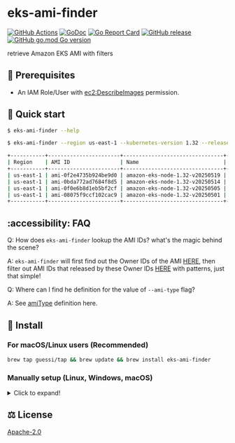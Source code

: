 # eks-ami-finder

[![GitHub Actions](https://github.com/guessi/eks-ami-finder/actions/workflows/go.yml/badge.svg?branch=main)](https://github.com/guessi/eks-ami-finder/actions/workflows/go.yml)
[![GoDoc](https://godoc.org/github.com/guessi/eks-ami-finder?status.svg)](https://godoc.org/github.com/guessi/eks-ami-finder)
[![Go Report Card](https://goreportcard.com/badge/github.com/guessi/eks-ami-finder)](https://goreportcard.com/report/github.com/guessi/eks-ami-finder)
[![GitHub release](https://img.shields.io/github/release/guessi/eks-ami-finder.svg)](https://github.com/guessi/eks-ami-finder/releases/latest)
[![GitHub go.mod Go version](https://img.shields.io/github/go-mod/go-version/guessi/eks-ami-finder)](https://github.com/guessi/eks-ami-finder/blob/main/go.mod)

retrieve Amazon EKS AMI with filters

## 🔢 Prerequisites

* An IAM Role/User with [ec2:DescribeImages](https://docs.aws.amazon.com/AWSEC2/latest/APIReference/API_DescribeImages.html) permission.

## 🚀 Quick start

```bash
$ eks-ami-finder --help
```

```bash
$ eks-ami-finder --region us-east-1 --kubernetes-version 1.32 --release-date 202505 # for all 1.32 AMIs released with specific month (prefix match)

+-----------+-----------------------+--------------------------------+-------------------------------------------------------------------------------------+--------------------------+--------------+
| Region    | AMI ID                | Name                           | Description                                                                         | DeprecationTime          | Architecture |
+-----------+-----------------------+--------------------------------+-------------------------------------------------------------------------------------+--------------------------+--------------+
| us-east-1 | ami-0f2e4735b924be9d0 | amazon-eks-node-1.32-v20250519 | EKS Kubernetes Worker AMI with AmazonLinux2 image, (k8s: 1.32.3, containerd: 1.7.*) | 2027-05-20T17:09:13.000Z | x86_64       |
| us-east-1 | ami-0bda772ad7684f8d5 | amazon-eks-node-1.32-v20250514 | EKS Kubernetes Worker AMI with AmazonLinux2 image, (k8s: 1.32.3, containerd: 1.7.*) | 2027-05-14T04:13:57.000Z | x86_64       |
| us-east-1 | ami-0f0e6b8d1eb5bf2cf | amazon-eks-node-1.32-v20250505 | EKS Kubernetes Worker AMI with AmazonLinux2 image, (k8s: 1.32.3, containerd: 1.7.*) | 2027-05-06T18:29:33.000Z | x86_64       |
| us-east-1 | ami-08075f9ccf102cac9 | amazon-eks-node-1.32-v20250501 | EKS Kubernetes Worker AMI with AmazonLinux2 image, (k8s: 1.32.3, containerd: 1.7.*) | 2027-05-01T05:32:25.000Z | x86_64       |
+-----------+-----------------------+--------------------------------+-------------------------------------------------------------------------------------+--------------------------+--------------+
```

## :accessibility: FAQ

Q: How does `eks-ami-finder` lookup the AMI IDs? what's the magic behind the scene?

A: `eks-ami-finder` will first find out the Owner IDs of the AMI [HERE](hack/ami-owner-info-check.sh), then filter out AMI IDs that released by these Owner IDs [HERE](cmd/search.go) with patterns, just that simple!

Q: Where can I find he definition for the value of `--ami-type` flag?

A: See [amiType](https://docs.aws.amazon.com/eks/latest/APIReference/API_Nodegroup.html#AmazonEKS-Type-Nodegroup-amiType) definition here.

## 👷 Install

### For macOS/Linux users (Recommended)

```bash
brew tap guessi/tap && brew update && brew install eks-ami-finder
```

### Manually setup (Linux, Windows, macOS)

<details><!-- markdownlint-disable-line -->
<summary>Click to expand!</summary><!-- markdownlint-disable-line -->

#### For Linux users

```bash
curl -fsSL https://github.com/guessi/eks-ami-finder/releases/latest/download/eks-ami-finder-Linux-$(uname -m).tar.gz -o - | tar zxvf -
mv -vf ./eks-ami-finder /usr/local/bin/eks-ami-finder
```

#### For macOS users

```bash
curl -fsSL https://github.com/guessi/eks-ami-finder/releases/latest/download/eks-ami-finder-Darwin-$(uname -m).tar.gz -o - | tar zxvf -
mv -vf ./eks-ami-finder /usr/local/bin/eks-ami-finder
```

#### For Windows users

```powershell
$SRC = 'https://github.com/guessi/eks-ami-finder/releases/latest/download/eks-ami-finder-Windows-x86_64.tar.gz'
$DST = 'C:\Temp\eks-ami-finder-Windows-x86_64.tar.gz'
Invoke-RestMethod -Uri $SRC -OutFile $DST
```

</details>

## ⚖️ License

[Apache-2.0](LICENSE)
